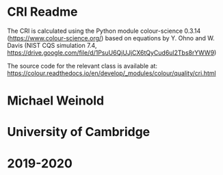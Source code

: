 # CRI Readme

The CRI is calculated using the Python module colour-science 0.3.14
(https://www.colour-science.org/)
based on equations by Y. Ohno and W. Davis
(NIST CQS simulation 7.4, https://drive.google.com/file/d/1PsuU6QjUJjCX6tQyCud6ul2Tbs8rYWW9)

The source code for the relevant class is available at: https://colour.readthedocs.io/en/develop/_modules/colour/quality/cri.html

# Michael Weinold
# University of Cambridge
# 2019-2020
